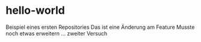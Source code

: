 # hello-world
Beispiel eines ersten Repositories
Das ist eine Änderung am Feature
Musste noch etwas erweitern ... zweiter Versuch
